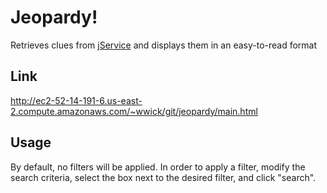 # Jeopardy!

Retrieves clues from [jService](http://jservice.io) and displays them in an easy-to-read format

## Link

<http://ec2-52-14-191-6.us-east-2.compute.amazonaws.com/~wwick/git/jeopardy/main.html>

## Usage

By default, no filters will be applied. In order to apply a filter, modify the search criteria, select the box next to the desired filter, and click "search".